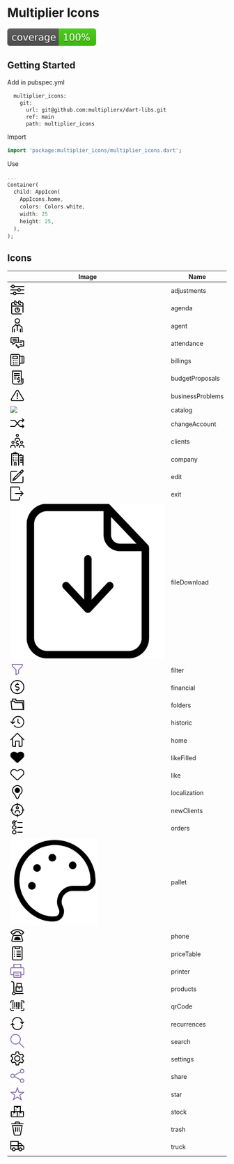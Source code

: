 # Multiplier Icons

![Coverage](coverage_badge.svg?sanitize=true)

## Getting Started

Add in pubspec.yml

```YML
  multiplier_icons:
    git:
      url: git@github.com:multiplierx/dart-libs.git
      ref: main
      path: multiplier_icons
```

Import

```DART
import 'package:multiplier_icons/multiplier_icons.dart';
```

Use

```DART
...
Container(
  child: AppIcon(
    AppIcons.home,
    colors: Colors.white,
    width: 25
    height: 25,
  ),
);
```

## Icons

| Image | Name |
|---|---|
| ![](https://github.com/multiplierx/dart-libs/blob/main/multiplier_icons/lib/src/assets/icons/adjustments.svg) | adjustments |
| ![](https://github.com/multiplierx/dart-libs/blob/main/multiplier_icons/lib/src/assets/icons/agenda.svg) | agenda |
| ![](https://github.com/multiplierx/dart-libs/blob/main/multiplier_icons/lib/src/assets/icons/agent.svg) | agent |
| ![](https://github.com/multiplierx/dart-libs/blob/main/multiplier_icons/lib/src/assets/icons/attendance.svg) | attendance |
| ![](https://github.com/multiplierx/dart-libs/blob/main/multiplier_icons/lib/src/assets/icons/billings.svg) | billings |
| ![](https://github.com/multiplierx/dart-libs/blob/main/multiplier_icons/lib/src/assets/icons/budget_proposals.svg) | budgetProposals |
| ![](https://github.com/multiplierx/dart-libs/blob/main/multiplier_icons/lib/src/assets/icons/business_problems.svg) | businessProblems |
| ![](https://github.com/multiplierx/dart-libs/blob/main/multiplier_icons/lib/src/assets/icons/catalog.svg) | catalog |
| ![](https://github.com/multiplierx/dart-libs/blob/main/multiplier_icons/lib/src/assets/icons/change_account.svg) | changeAccount |
| ![](https://github.com/multiplierx/dart-libs/blob/main/multiplier_icons/lib/src/assets/icons/clients.svg) | clients |
| ![](https://github.com/multiplierx/dart-libs/blob/main/multiplier_icons/lib/src/assets/icons/company.svg) | company |
| ![](https://github.com/multiplierx/dart-libs/blob/main/multiplier_icons/lib/src/assets/icons/edit.svg) | edit |
| ![](https://github.com/multiplierx/dart-libs/blob/main/multiplier_icons/lib/src/assets/icons/exit.svg) | exit |
| ![](https://github.com/multiplierx/dart-libs/blob/main/multiplier_icons/lib/src/assets/icons/file_download.svg) | fileDownload |
| ![](https://github.com/multiplierx/dart-libs/blob/main/multiplier_icons/lib/src/assets/icons/filter.svg) | filter |
| ![](https://github.com/multiplierx/dart-libs/blob/main/multiplier_icons/lib/src/assets/icons/financial.svg) | financial |
| ![](https://github.com/multiplierx/dart-libs/blob/main/multiplier_icons/lib/src/assets/icons/folders.svg) | folders |
| ![](https://github.com/multiplierx/dart-libs/blob/main/multiplier_icons/lib/src/assets/icons/historic.svg) | historic |
| ![](https://github.com/multiplierx/dart-libs/blob/main/multiplier_icons/lib/src/assets/icons/home.svg) | home |
| ![](https://github.com/multiplierx/dart-libs/blob/main/multiplier_icons/lib/src/assets/icons/like_filled.svg) | likeFilled |
| ![](https://github.com/multiplierx/dart-libs/blob/main/multiplier_icons/lib/src/assets/icons/like.svg) | like |
| ![](https://github.com/multiplierx/dart-libs/blob/main/multiplier_icons/lib/src/assets/icons/localization.svg) | localization |
| ![](https://github.com/multiplierx/dart-libs/blob/main/multiplier_icons/lib/src/assets/icons/new_clients.svg) | newClients |
| ![](https://github.com/multiplierx/dart-libs/blob/main/multiplier_icons/lib/src/assets/icons/orders.svg) | orders |
| ![](https://github.com/multiplierx/dart-libs/blob/main/multiplier_icons/lib/src/assets/icons/pallet.svg) | pallet |
| ![](https://github.com/multiplierx/dart-libs/blob/main/multiplier_icons/lib/src/assets/icons/phone.svg) | phone |
| ![](https://github.com/multiplierx/dart-libs/blob/main/multiplier_icons/lib/src/assets/icons/price_table.svg) | priceTable |
| ![](https://github.com/multiplierx/dart-libs/blob/main/multiplier_icons/lib/src/assets/icons/printer.svg) | printer |
| ![](https://github.com/multiplierx/dart-libs/blob/main/multiplier_icons/lib/src/assets/icons/products.svg) | products |
| ![](https://github.com/multiplierx/dart-libs/blob/main/multiplier_icons/lib/src/assets/icons/qr_code.svg) | qrCode |
| ![](https://github.com/multiplierx/dart-libs/blob/main/multiplier_icons/lib/src/assets/icons/recurrences.svg) | recurrences |
| ![](https://github.com/multiplierx/dart-libs/blob/main/multiplier_icons/lib/src/assets/icons/search.svg) | search |
| ![](https://github.com/multiplierx/dart-libs/blob/main/multiplier_icons/lib/src/assets/icons/settings.svg) | settings |
| ![](https://github.com/multiplierx/dart-libs/blob/main/multiplier_icons/lib/src/assets/icons/share.svg) | share |
| ![](https://github.com/multiplierx/dart-libs/blob/main/multiplier_icons/lib/src/assets/icons/star.svg) | star |
| ![](https://github.com/multiplierx/dart-libs/blob/main/multiplier_icons/lib/src/assets/icons/stock.svg) | stock |
| ![](https://github.com/multiplierx/dart-libs/blob/main/multiplier_icons/lib/src/assets/icons/trash.svg) | trash |
| ![](https://github.com/multiplierx/dart-libs/blob/main/multiplier_icons/lib/src/assets/icons/truck.svg) | truck |

